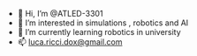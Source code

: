 - 👋 Hi, I’m @ATLED-3301
- 👀 I’m interested in simulations , robotics and AI
- 🌱 I’m currently learning robotics in university 
- 📫 luca.ricci.dox@gmail.com



<!---
ATLED-3301/ATLED-3301 is a ✨ special ✨ repository because its `README.md` (this file) appears on your GitHub profile.
You can click the Preview link to take a look at your changes.
--->
